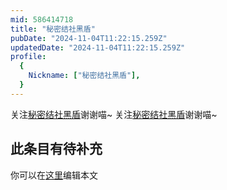 ```yaml
---
mid: 586414718
title: "秘密结社黑盾"
pubDate: "2024-11-04T11:22:15.259Z"
updatedDate: "2024-11-04T11:22:15.259Z"
profile:
  {
    Nickname: ["秘密结社黑盾"],
  }
---
```


关注[秘密结社黑盾](https://space.bilibili.com/586414718)谢谢喵~ 关注[秘密结社黑盾](https://space.bilibili.com/586414718)谢谢喵~

## 此条目有待补充
你可以在[这里](https://github.com/Yuhanawa/VTuber.ICU/edit/master/src/content/v/秘密结社黑盾/index.md)编辑本文
